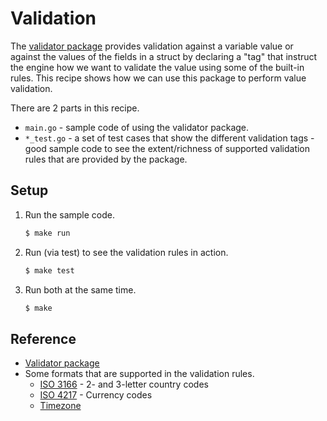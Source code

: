 # Validation

The [validator package](https://github.com/go-playground/validator) provides validation against a variable value or against the values of the fields in a struct by declaring a "tag" that instruct the engine how we want to validate the value using some of the built-in rules. This recipe shows how we can use this package to perform value validation.

There are 2 parts in this recipe.

* `main.go` - sample code of using the validator package.
* `*_test.go` - a set of test cases that show the different validation tags - good sample code to see the extent/richness of supported validation rules that are provided by the package.

## Setup

1. Run the sample code.

   ```bash
   $ make run
   ```

1. Run (via test) to see the validation rules in action.

   ```bash
   $ make test
   ```

1. Run both at the same time.

   ```bash
   $ make
   ```

## Reference

* [Validator package](https://github.com/go-playground/validator)
* Some formats that are supported in the validation rules.
  * [ISO 3166](https://en.wikipedia.org/wiki/List_of_ISO_3166_country_codes) - 2- and 3-letter country codes
  * [ISO 4217](https://en.wikipedia.org/wiki/ISO_4217) - Currency codes
  * [Timezone](https://en.wikipedia.org/wiki/List_of_tz_database_time_zones)
